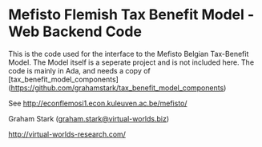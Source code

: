 Mefisto Flemish Tax Benefit Model - Web Backend Code
======================================================

This is the code used for the interface to the Mefisto Belgian Tax-Benefit Model. 
The Model itself is a seperate project and is not included here. The code is
mainly in Ada, and needs a copy of [tax_benefit_model_components]
(https://github.com/grahamstark/tax_benefit_model_components)

See http://econflemosi1.econ.kuleuven.ac.be/mefisto/

Graham Stark (graham.stark@virtual-worlds.biz)

http://virtual-worlds-research.com/

